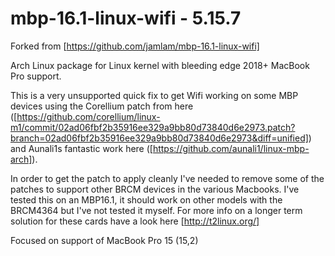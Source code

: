 mbp-16.1-linux-wifi - 5.15.7
==============

Forked from [https://github.com/jamlam/mbp-16.1-linux-wifi]

Arch Linux package for Linux kernel with bleeding edge 2018+ MacBook Pro support.

This is a very unsupported quick fix to get Wifi working on some MBP devices using the Corellium patch from here ([https://github.com/corellium/linux-m1/commit/02ad06fbf2b35916ee329a9bb80d73840d6e2973.patch?branch=02ad06fbf2b35916ee329a9bb80d73840d6e2973&diff=unified]) and Aunali1s fantastic work here ([https://github.com/aunali1/linux-mbp-arch]).

In order to get the patch to apply cleanly I've needed to remove some of the patches to support other BRCM devices in the various Macbooks. I've tested this on an MBP16.1, it should work on other models with the BRCM4364 but I've not tested it myself. For more info on a longer term solution for these cards have a look here [http://t2linux.org/]

Focused on support of MacBook Pro 15 (15,2)
